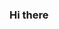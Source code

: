 ### Hi there 

<a href="https://twitter.com/huslc2es"><img src="https://img.shields.io/twitter/follow/huslc2es?style=social" height="17px;" /></a>
